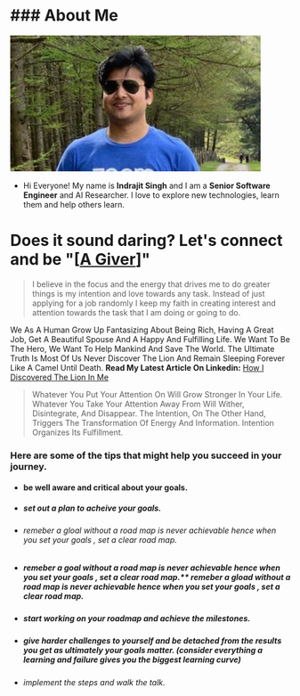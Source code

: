 # ### About Me
<img src='https://github.com/IsinghGitHub/Portfolio_Indrajit/blob/master/Me.JPG' width="450" heigth="250">

- Hi Everyone! My name is **Indrajit Singh** and I am a **Senior Software Engineer** and AI Researcher. I love to explore new technologies, learn them and help others learn.

# Does it sound daring? Let's connect and be "[[A Giver](https://www.linkedin.com/in/indrajitsinghds/ "A Giver")]"

> I believe in the focus and the energy that drives me to do greater things is my intention and love towards any task. Instead of just applying for a job randomly I keep my faith in creating interest and attention towards the task that I am doing or going to do.

We As A Human Grow Up Fantasizing About Being Rich, Having A Great Job, Get A Beautiful Spouse And A Happy And Fulfilling Life. We Want To Be The Hero, We Want To Help Mankind And Save The World. The Ultimate Truth Is Most Of Us Never Discover The Lion And Remain Sleeping Forever Like A Camel Until Death.
**Read My Latest Article On Linkedin:** [How I Discovered The Lion In Me](https://www.linkedin.com/pulse/how-i-discovered-lion-me-indrajit-singh/ "How I discovered the Lion in Me")

> Whatever You Put Your Attention On Will Grow Stronger In Your Life. Whatever You Take Your Attention Away From Will Wither, Disintegrate, And Disappear. The Intention, On The Other Hand, Triggers The Transformation Of Energy And Information. Intention Organizes Its Fulfillment.

### Here are some of the tips that might help you succeed in your journey.

- #### be well aware and critical about your goals. 
- ##### set out a plan to acheive your goals.
- ###### remeber a gloal without a road map is never achievable hence when you set your goals , set a clear road map.
- ##### remeber a goal without a road map is never achievable hence when you set your goals , set a clear road map.** remeber a gload without a road map is never achievable hence when you set your goals , set a clear road map.
- ##### start working on your roadmap and achieve the milestones.
- ##### give harder challenges to yourself and be detached from the results you get as ultimately your goals matter. (consider everything a learning and failure gives you the biggest learning curve)

- ###### implement the steps and walk the talk.




